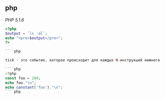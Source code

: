 php
-

*PHP 5.1.6*

````php
<?php
$output = `ls -al`;
echo "<pre>$output</pre>";
?>

````php

tick - это событие, которое происходит для каждых N-инструкций нижнего уровня, выполненных синтаксическим анализатором в пределах блока declare.

````php
<?php
const foo = 200;
echo foo."\n";
echo constant('foo')."\n";
````php
